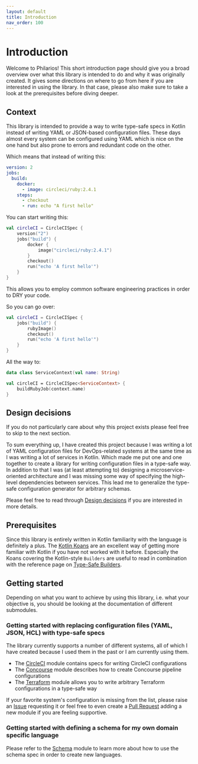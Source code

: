 ```yaml
---
layout: default
title: Introduction
nav_order: 100
---
```


# Introduction
Welcome to Philarios! This short introduction page should give you a broad overview over what this library is intended
to do and why it was originally created. It gives some directions on where to go from here if you are interested
in using the library. In that case, please also make sure to take a look at the prerequisites before diving deeper.

## Context
This library is intended to provide a way to write type-safe specs in Kotlin instead of writing YAML or JSON-based
configuration files. These days almost every system can be configured using YAML which is nice on the one hand but also
prone to errors and redundant code on the other.

Which means that instead of writing this:
```yaml
version: 2
jobs:
  build:
    docker:
      - image: circleci/ruby:2.4.1
    steps:
      - checkout
      - run: echo "A first hello"
```

You can start writing this:
```kotlin
val circleCI = CircleCISpec {
    version("2")
    jobs("build") {
        docker {
            image("circleci/ruby:2.4.1")
        }
        checkout()
        run("echo 'A first hello'")
    }
}
```

This allows you to employ common software engineering practices in order to DRY your code. 

So you can go over:
```kotlin
val circleCI = CircleCISpec {
    jobs("build") {
        rubyImage()
        checkout()
        run("echo 'A first hello'")
    }
}
```  

All the way to:
```kotlin
data class ServiceContext(val name: String)

val circleCI = CircleCISpec<ServiceContext> {
    buildRubyJob(context.name)
}
```

## Design decisions 
If you do not particularly care about why this project exists please feel free to skip to the next section.

To sum everything up, I have created this project because I was writing a lot of YAML configuration files for 
DevOps-related systems at the same time as I was writing a lot of services in Kotlin. Which made me put one and one
together to create a library for writing configuration files in a type-safe way. In addition to that I was (at least
attempting to) designing a microservice-oriented architecture and I was missing some way of specifying the high-level 
dependencies between services. This lead me to generalize the type-safe configuration generator for arbitrary schemas.

Please feel free to read through [Design decisions](philarios-core/design-decisions) if you are interested in more details.

## Prerequisites
Since this library is entirely written in Kotlin familiarity with the language is definitely a plus. The 
[Kotlin Koans](https://kotlinlang.org/docs/tutorials/koans.html) are an excellent way of getting more familiar with
Kotlin if you have not worked with it before. Especially the Koans covering the Kotlin-style `Builders` are useful to
read in combination with the reference page on [Type-Safe Builders](https://kotlinlang.org/docs/reference/type-safe-builders.html).

## Getting started
Depending on what you want to achieve by using this library, i.e. what your objective is, you should be looking at the
documentation of different submodules.

### Getting started with replacing configuration files (YAML, JSON, HCL) with type-safe specs
The library currently supports a number of different systems, all of which I have created because I used them in the
past or I am currently using them. 

* The [CircleCI](philarios-circleci) module contains specs for writing CircleCI configurations
* The [Concourse](philarios-concourse) module describes how to create Concourse pipeline configurations
* The [Terraform](philarios-terraform) module allows you to write arbitrary Terraform configurations in a type-safe way

If your favorite system's configuration is missing from the list, please raise an [Issue](https://github.com/philarios/philarios/issues)
requesting it or feel free to even create a [Pull Request](https://github.com/philarios/philarios/pulls) adding a new
module if you are feeling supportive.

### Getting started with defining a schema for my own domain specific language
Please refer to the [Schema](philarios-schema) module to learn more about how to use the schema spec in order to create
new languages.